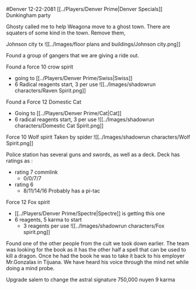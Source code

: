 #Denver
12-22-2081
[[../Players/Denver Prime|Denver Specials]]
Dunkingham party

Ghosty called me to help Weagona move to a ghost town. There are squaters of some kind in the town. Remove them, 

Johnson city tx
![[../Images/floor plans and buildings/Johnson city.png]]

Found a group of gangers that we are giving a ride out. 

Found a force 10 crow spirit
- going to [[../Players/Denver Prime/Swiss|Swiss]]
- 6 Radical reagents start, 3 per use
![[../Images/shadowrun characters/Raven Spirit.png]]

Found a Force 12 Domestic Cat
- Going to [[../Players/Denver Prime/Cat|Cat]]
- 6 radical reagents start, 3 per use
![[../Images/shadowrun characters/Domestic Cat Spirit.png]]

Force 10 Wolf spirit
Taken by spider
![[../Images/shadowrun characters/Wolf Spirit.png]]

Police station has several guns and swords, as well as a deck. 
Deck has ratings as :
- rating 7 commlink
	- 0/0/7/7
- rating 6
	- 8/11/14/16
Probably has a pi-tac

Force 12 Fox spirit
- [[../Players/Denver Prime/Spectre|Spectre]] is getting this one
- 6 reagents, 5 karma to start
	- 3 reagents per use
![[../Images/shadowrun characters/Fox spirit.png]]


Found one of the other people from the cult we took down earlier. The team was looking for the book as it has the other half a spell that can be used to kill a dragon. Once he had the book he was to take it back to his employer Mr.Gonzalas in Tijuana. We have heard his voice through the mind net while doing a mind probe.


Upgrade salem to change the astral signature
750,000 nuyen
9 karma